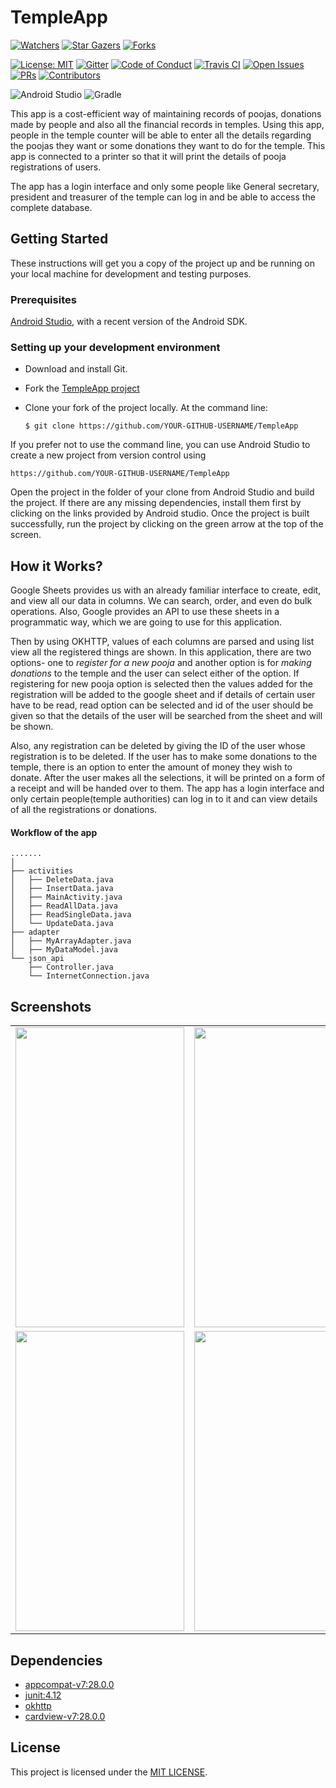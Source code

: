 # TempleApp
[![Watchers](https://img.shields.io/github/watchers/amfoss/TempleApp.svg?style=social&label=Watchers&maxAge=2592000)](https://GitHub.com/amfoss/TempleApp/watchers/)
[![Star Gazers](https://img.shields.io/github/stars/amfoss/TempleApp.svg?style=social&label=Stars&maxAge=2592000)](https://GitHub.com/amfoss/TempleApp/stargazers/)
[![Forks](https://img.shields.io/github/forks/amfoss/TempleApp.svg?style=social&label=Forks&maxAge=2592000)](https://GitHub.com/amfoss/TempleApp/network/members/)


[![License: MIT](https://img.shields.io/badge/License-MIT-1f425f.svg)](https://opensource.org/licenses/MIT)
[![Gitter](https://badges.gitter.im/amfoss/TempleApp.svg)](https://gitter.im/amfoss/TempleApp)
[![Code of Conduct](https://img.shields.io/badge/%E2%9D%A4-code%20of%20conduct-e04545.svg?style=flat)](https://github.com/amfoss/TempleApp/blob/master/CODE_OF_CONDUCT.md)
[![Travis CI](https://travis-ci.com/amfoss/TempleApp.svg?branch=master)](https://travis-ci.com/amfoss/TempleApp)
[![Open Issues](https://img.shields.io/github/issues/amfoss/TempleApp.svg)](https://GitHub.com/amfoss/TempleApp/issues/)
[![PRs](https://img.shields.io/github/issues-pr/amfoss/TempleApp.svg)](https://GitHub.com/amfoss/TempleApp/pulls/)
[![Contributors](https://img.shields.io/github/contributors/amfoss/TempleApp.svg)](https://GitHub.com/amfoss/TempleApp/graphs/contributors/)

![Android Studio](https://img.shields.io/badge/android%20studio-v3.4.1-blue.svg?cacheSeconds=2592000)
![Gradle](https://img.shields.io/badge/gradle-v5.1.1-green.svg?cacheSeconds=2592000)

This app is a cost-efficient way of maintaining records of poojas, donations made by people and also all the financial records in temples. Using this app, people in the temple counter will be able to enter all the details regarding the poojas they want or some donations they want to do for the temple. This app is connected to a printer so that it will print the details of pooja registrations of users.

The app has a login interface and only some people like General secretary, president and treasurer of the temple can log in and be able to access the complete database.

## Getting Started

These instructions will get you a copy of the project up and be running on your local machine for development and testing purposes.

### Prerequisites

[Android Studio](https://developer.android.com/studio), with a recent version of the Android SDK.

### Setting up your development environment

- Download and install Git.

- Fork the [TempleApp project](https://github.com/amfoss/TempleApp)

- Clone your fork of the project locally. At the command line:
    ```
    $ git clone https://github.com/YOUR-GITHUB-USERNAME/TempleApp
    ```

If you prefer not to use the command line, you can use Android Studio to create a new project from version control using 
```
https://github.com/YOUR-GITHUB-USERNAME/TempleApp
```

Open the project in the folder of your clone from Android Studio and build the project. If there are any missing dependencies, install them first by clicking on the links provided by Android studio. Once the project is built successfully, run the project by clicking on the green arrow at the top of the screen.

## How it Works?

Google Sheets provides us with an already familiar interface to create, edit, and view all our data in columns. We can search, order, and even do bulk operations. Also, Google provides an API to use these sheets in a programmatic way, which we are going to use for this application. 

Then by using OKHTTP, values of each columns are parsed and using list view all the registered things are shown. In this application, there are two options- one to *register for a new pooja* and another option is for *making donations* to the temple and the user can select either of the option. 
If registering for new pooja option is selected then the values added for the registration will be added to the google sheet and if details of certain user have to be read, read option can be selected and id of the user should be given so that the details of the user will be searched from the sheet and will be shown. 

Also, any registration can be deleted by giving the ID of the user whose registration is to be deleted. If the user has to make some donations to the temple, there is an option to enter the amount of money they wish to donate. After the user makes all the selections, it will be printed on a form of a receipt and will be handed over to them. The app has a login interface and only certain people(temple authorities) can log in to it and can view details of all the registrations or donations.

#### Workflow of the app

```
.......
│   
├── activities
│   ├── DeleteData.java
│   ├── InsertData.java
│   ├── MainActivity.java
│   ├── ReadAllData.java
│   ├── ReadSingleData.java
│   └── UpdateData.java
├── adapter
│   ├── MyArrayAdapter.java
│   ├── MyDataModel.java
└── json_api
    ├── Controller.java
    └── InternetConnection.java 
 ```

## Screenshots

<table>
  <tr>
    <td><img src="https://user-images.githubusercontent.com/48018942/60021845-579f9f00-96b0-11e9-8fac-5071ce9625b9.jpg" height = "480" width="270"></td>
    <td><img src="https://user-images.githubusercontent.com/48018942/60021988-9c2b3a80-96b0-11e9-89f8-8a8783c85ab7.jpg" height = "480" width="270"></td>
    <td><img src="https://user-images.githubusercontent.com/48018942/60022072-be24bd00-96b0-11e9-9297-e8fb129d5c95.jpg" height = "480" width="270"></td>
  </tr>
  <tr>
    <td><img src="https://user-images.githubusercontent.com/48018942/60022102-d1d02380-96b0-11e9-8ba7-246a0a84737b.jpg" height = "480" width="270"></td>
    <td><img src="https://user-images.githubusercontent.com/48018942/60022167-eb716b00-96b0-11e9-9e86-50b465eff671.jpg" height = "480" width="270"></td>
    <td><img src="https://user-images.githubusercontent.com/48018942/60022233-09d76680-96b1-11e9-9f66-9b7056234d44.jpg" height = "480" width="270"></td>
  </tr>
</table>

## Dependencies
- [appcompat-v7:28.0.0](https://mvnrepository.com/artifact/com.android.support/appcompat-v7/28.0.0-alpha1)
- [junit:4.12](https://mvnrepository.com/artifact/junit/junit/4.12)
- [okhttp](https://square.github.io/okhttp/)
- [cardview-v7:28.0.0](https://mvnrepository.com/artifact/com.android.support/cardview-v7/28.0.0-alpha1)

## License
This project is licensed under the [MIT LICENSE](https://github.com/amfoss/TempleApp/blob/master/LICENSE).
